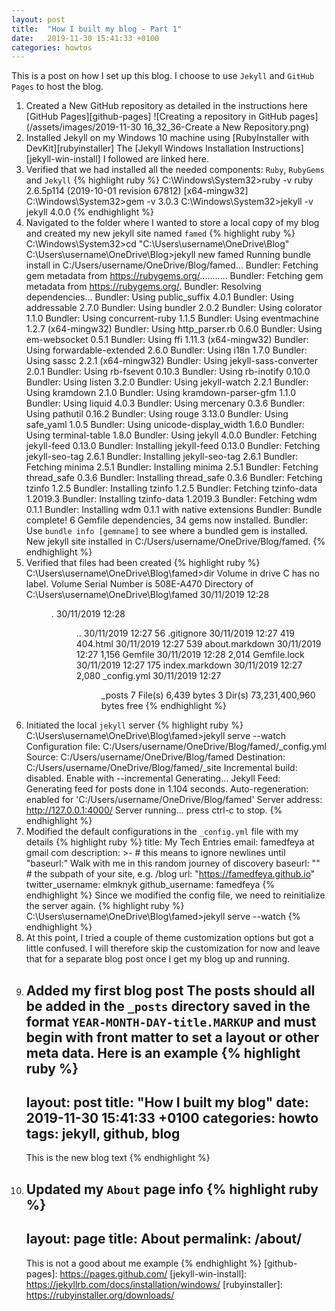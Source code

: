```yaml
---
layout: post
title:  "How I built my blog - Part 1"
date:   2019-11-30 15:41:33 +0100
categories: howtos
---
```


This is a post on how I set up this blog. I choose to use `Jekyll` and `GitHub Pages` to host the blog.

1.  Created a New GitHub repository as detailed in the instructions here [GitHub Pages][github-pages] 
    ![Creating a repository in GitHub pages](/assets/images/2019-11-30 16_32_36-Create a New Repository.png)
2.  Installed Jekyll on my Windows 10 machine using [RubyInstaller with DevKit][rubyinstaller]
    The [Jekyll Windows Installation Instructions][jekyll-win-install] I followed are linked here.
3.  Verified that we had installed all the needed components: `Ruby`, `RubyGems` and `Jekyll`
    {% highlight ruby %}
    C:\Windows\System32>ruby -v
    ruby 2.6.5p114 (2019-10-01 revision 67812) [x64-mingw32]
    C:\Windows\System32>gem -v
    3.0.3
    C:\Windows\System32>jekyll -v
    jekyll 4.0.0
    {% endhighlight %}
4.  Navigated to the folder where I wanted to store a local copy of my blog and created my new jekyll site named `famed`
    {% highlight ruby %}
    C:\Windows\System32>cd "C:\Users\username\OneDrive\Blog" 
    C:\Users\username\OneDrive\Blog>jekyll new famed
    Running bundle install in C:/Users/username/OneDrive/Blog/famed...
    Bundler: Fetching gem metadata from https://rubygems.org/...........
    Bundler: Fetching gem metadata from https://rubygems.org/.
    Bundler: Resolving dependencies...
    Bundler: Using public_suffix 4.0.1
    Bundler: Using addressable 2.7.0
    Bundler: Using bundler 2.0.2
    Bundler: Using colorator 1.1.0
    Bundler: Using concurrent-ruby 1.1.5
    Bundler: Using eventmachine 1.2.7 (x64-mingw32)
    Bundler: Using http_parser.rb 0.6.0
    Bundler: Using em-websocket 0.5.1
    Bundler: Using ffi 1.11.3 (x64-mingw32)
    Bundler: Using forwardable-extended 2.6.0
    Bundler: Using i18n 1.7.0
    Bundler: Using sassc 2.2.1 (x64-mingw32)
    Bundler: Using jekyll-sass-converter 2.0.1
    Bundler: Using rb-fsevent 0.10.3
    Bundler: Using rb-inotify 0.10.0
    Bundler: Using listen 3.2.0
    Bundler: Using jekyll-watch 2.2.1
    Bundler: Using kramdown 2.1.0
    Bundler: Using kramdown-parser-gfm 1.1.0
    Bundler: Using liquid 4.0.3
    Bundler: Using mercenary 0.3.6
    Bundler: Using pathutil 0.16.2
    Bundler: Using rouge 3.13.0
    Bundler: Using safe_yaml 1.0.5
    Bundler: Using unicode-display_width 1.6.0
    Bundler: Using terminal-table 1.8.0
    Bundler: Using jekyll 4.0.0
    Bundler: Fetching jekyll-feed 0.13.0
    Bundler: Installing jekyll-feed 0.13.0
    Bundler: Fetching jekyll-seo-tag 2.6.1
    Bundler: Installing jekyll-seo-tag 2.6.1
    Bundler: Fetching minima 2.5.1
    Bundler: Installing minima 2.5.1
    Bundler: Fetching thread_safe 0.3.6
    Bundler: Installing thread_safe 0.3.6
    Bundler: Fetching tzinfo 1.2.5
    Bundler: Installing tzinfo 1.2.5
    Bundler: Fetching tzinfo-data 1.2019.3
    Bundler: Installing tzinfo-data 1.2019.3
    Bundler: Fetching wdm 0.1.1
    Bundler: Installing wdm 0.1.1 with native extensions
    Bundler: Bundle complete! 6 Gemfile dependencies, 34 gems now installed.
    Bundler: Use `bundle info [gemname]` to see where a bundled gem is installed.
    New jekyll site installed in C:/Users/username/OneDrive/Blog/famed.
    {% endhighlight %}
5.  Verified that files had been created
    {% highlight ruby %}
    C:\Users\username\OneDrive\Blog\famed>dir
    Volume in drive C has no label.
    Volume Serial Number is 508E-A470 
    Directory of C:\Users\username\OneDrive\Blog\famed
    30/11/2019  12:28    <DIR>          .
    30/11/2019  12:28    <DIR>          ..
    30/11/2019  12:27                56 .gitignore
    30/11/2019  12:27               419 404.html
    30/11/2019  12:27               539 about.markdown
    30/11/2019  12:27             1,156 Gemfile
    30/11/2019  12:28             2,014 Gemfile.lock
    30/11/2019  12:27               175 index.markdown
    30/11/2019  12:27             2,080 _config.yml
    30/11/2019  12:27    <DIR>          _posts
                   7 File(s)          6,439 bytes
                   3 Dir(s)  73,231,400,960 bytes free
    {% endhighlight %} 
6.  Initiated the local `jekyll` server
    {% highlight ruby %}
    C:\Users\username\OneDrive\Blog\famed>jekyll serve --watch
    Configuration file: C:/Users/username/OneDrive/Blog/famed/_config.yml
                Source: C:/Users/username/OneDrive/Blog/famed
           Destination: C:/Users/username/OneDrive/Blog/famed/_site
     Incremental build: disabled. Enable with --incremental
          Generating...
           Jekyll Feed: Generating feed for posts
                        done in 1.104 seconds.
     Auto-regeneration: enabled for 'C:/Users/username/OneDrive/Blog/famed'
        Server address: http://127.0.0.1:4000/
      Server running... press ctrl-c to stop.
    {% endhighlight %}
7.  Modified the default configurations in the `_config.yml` file with my details
    {% highlight ruby %}
    title: My Tech Entries
    email: famedfeya at gmail com
    description: >- # this means to ignore newlines until "baseurl:"
            Walk with me in this random journey of discovery
    baseurl: "" # the subpath of your site, e.g. /blog
    url: "https://famedfeya.github.io" 
    twitter_username: elmknyk
    github_username:  famedfeya
    {% endhighlight %}
    Since we modified the config file, we need to reinitialize the server again.
    {% highlight ruby %}
    C:\Users\username\OneDrive\Blog\famed>jekyll serve --watch
    {% endhighlight %}
8.  At this point, I tried a couple of theme customization options but got a little confused. I will therefore skip the customization for now and leave that for a separate blog post once I get my blog up and running.
9.  Added my first blog post 
    The posts  should all be added in the `_posts` directory saved in the format `YEAR-MONTH-DAY-title.MARKUP` and must begin with front matter to set a layout or other meta data. Here is an example
    {% highlight ruby %}
    ---
    layout: post
    title:  "How I built my blog"
    date:   2019-11-30 15:41:33 +0100
    categories: howto
    tags: jekyll, github, blog
    ---
    This is the new blog text
    {% endhighlight %}
10. Updated my `About` page info
    {% highlight ruby %}
    ---
    layout: page
    title: About 
    permalink: /about/
    ---
    This is not a good about me example
    {% endhighlight %}
    [github-pages]: https://pages.github.com/
    [jekyll-win-install]: https://jekyllrb.com/docs/installation/windows/
    [rubyinstaller]: https://rubyinstaller.org/downloads/


